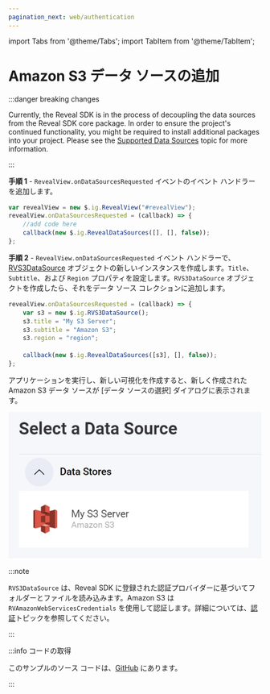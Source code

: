 ```yaml
---
pagination_next: web/authentication
---
```


import Tabs from '@theme/Tabs';
import TabItem from '@theme/TabItem';

# Amazon S3 データ ソースの追加

:::danger breaking changes

Currently, the Reveal SDK is in the process of decoupling the data sources from the Reveal SDK core package. In order to ensure the project's continued functionality, you might be required to install additional packages into your project. Please see the [Supported Data Sources](web/datasources.md#supported-data-sources) topic for more information.

:::

**手順 1** - `RevealView.onDataSourcesRequested` イベントのイベント ハンドラーを追加します。

```js
var revealView = new $.ig.RevealView("#revealView");
revealView.onDataSourcesRequested = (callback) => {
    //add code here
    callback(new $.ig.RevealDataSources([], [], false));
};
```

**手順 2** - `RevealView.onDataSourcesRequested` イベント ハンドラーで、[RVS3DataSource](https://help.revealbi.io/api/javascript/latest/classes/rvgoogledrivedatasource.html) オブジェクトの新しいインスタンスを作成します。`Title`、`Subtitle`、および `Region` プロパティを設定します。`RVS3DataSource` オブジェクトを作成したら、それをデータ ソース コレクションに追加します。

```js
revealView.onDataSourcesRequested = (callback) => {
    var s3 = new $.ig.RVS3DataSource();
    s3.title = "My S3 Server";
    s3.subtitle = "Amazon S3";
    s3.region = "region";

    callback(new $.ig.RevealDataSources([s3], [], false));
};
```

アプリケーションを実行し、新しい可視化を作成すると、新しく作成された Amazon S3 データ ソースが [データ ソースの選択] ダイアログに表示されます。

![](images/amazon-s3-data-source.jpg)

:::note

`RVS3DataSource` は、Reveal SDK に登録された認証プロバイダーに基づいてフォルダーとファイルを読み込みます。Amazon S3 は `RVAmazonWebServicesCredentials` を使用して認証します。詳細については、[認証](../authentication#amazon-web-services)トピックを参照してください。

:::

:::info コードの取得

このサンプルのソース コードは、[GitHub](https://github.com/RevealBi/sdk-samples-javascript/tree/main/DataSources/Amazon-S3) にあります。

:::